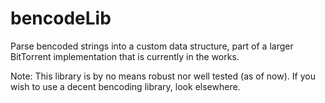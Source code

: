 # bencodeLib
Parse bencoded strings into a custom data structure, part of a larger BitTorrent implementation that is currently in the works.

Note: This library is by no means robust nor well tested (as of now). If you wish to use a decent bencoding library, look elsewhere.
